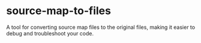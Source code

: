 # source-map-to-files
A tool for converting source map files to the original files, making it easier to debug and troubleshoot your code.
